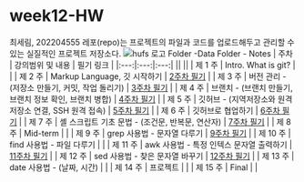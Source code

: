 # week12-HW
최세림, 202204555
레포(repo)는 프로젝트의 파일과 코드를 업로드해두고 관리할 수 있는 실질적인 프로젝트 저장소다.
![hufs 로고](https://github.com/hufsrim/week12-HW/assets/170544640/3d5d885c-ff79-4784-b2ec-5d4ff31fb7e3)
Folder -Data
Folder - Notes
| 주차 | 강의범위 및 내용 | 필기 링크 |
|:---:|:---:|:---:|
|| ||
| 제 1 주 | Intro. What is git? | |
| 제 2 주 | Markup Language, 깃 시작하기 | [2주차 필기](https://replit.com/@serimi1/replit#Notes/w2.md) |
| 제 3 주 | 버전 관리 - (저장소 만들기, 커밋, 작업 돌리기) | [3주차 필기](https://replit.com/@serimi1/replit#Notes/w3.md) |
| 제 4 주 | 브랜치 - (브랜치 만들기, 브랜치 정보 확인, 브랜치 병합) | [4주차 필기](https://replit.com/@serimi1/replit#Notes/w4.md) |
| 제 5 주 | 깃허브 - (지역저장소와 원격저장소 연결, SSH 원격 접속) | [5주차 필기](https://replit.com/@serimi1/replit#Notes/w5.md) |
| 제 6 주 | 깃허브로 협업하기 | [6주차 필기](https://replit.com/@serimi1/replit#Notes/w6.md) |
| 제 7 주 | 셸 스크립트 기초 문법 - (조건문, 반복문, 연산자) | [7주차 필기](https://replit.com/@serimi1/replit#Notes/w7.md) |
| 제 8 주 | Mid-term | |
| 제 9 주 | grep 사용법 - 문자열 다루기 | [9주차 필기](https://replit.com/@serimi1/replit#Notes/w9.md) |
| 제 10 주 | find 사용법 - 파일 다루기 | |
| 제 11 주 | awk 사용법 - 특정 인텍스 문자열 출력하기 | [11주차 필기](https://replit.com/@serimi1/replit#Notes/w11.md) |
| 제 12 주 | sed 사용법 - 찾은 문자열 바꾸기 | [12주차 필기](https://replit.com/@serimi1/replit#Notes/w12.md) |
| 제 13 주 | date 사용법 - (날짜, 시간) | |
| 제 14 주 | 프로젝트 | |
| 제 15 주 | Final | |
